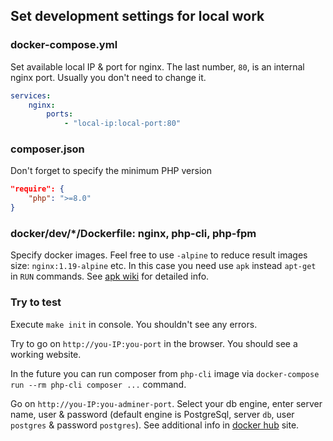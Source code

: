 ## Set development settings for local work

### docker-compose.yml

Set available local IP & port for nginx. The last number, `80`,
is an internal nginx port. Usually you don't need to change it.

```yaml
services:
    nginx:
        ports:
            - "local-ip:local-port:80"
```

### composer.json

Don't forget to specify the minimum PHP version

```json
"require": {
    "php": ">=8.0"
}
```

### docker/dev/*/Dockerfile: nginx, php-cli, php-fpm

Specify docker images. Feel free to use `-alpine` to reduce result images
size: `nginx:1.19-alpine` etc.
In this case you need use `apk` instead `apt-get` in `RUN` commands. See
[apk wiki](https://wiki.alpinelinux.org/wiki/Alpine_Linux_package_management)
for detailed info.

### Try to test

Execute `make init` in console. You shouldn't see any errors.

Try to go on `http://you-IP:you-port` in the browser. You should see a
working website.

In the future you can run composer from `php-cli` image via
`docker-compose run --rm php-cli composer ...` command.

Go on `http://you-IP:you-adminer-port`. Select your db engine, enter 
server name, user & password (default engine is PostgreSql, server `db`,
user `postgres` & password `postgres`). See additional info in
[docker hub](https://hub.docker.com) site.
